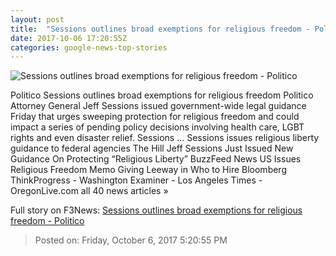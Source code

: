 ```yaml
---
layout: post
title:  "Sessions outlines broad exemptions for religious freedom - Politico"
date: 2017-10-06 17:20:55Z
categories: google-news-top-stories
---
```


![Sessions outlines broad exemptions for religious freedom - Politico](http://static.politico.com/2f/e2/d3a5a26f41f491bbc5b86cc1cd47/171006sessionsap-17271718334205.jpg)

Politico Sessions outlines broad exemptions for religious freedom Politico Attorney General Jeff Sessions issued government-wide legal guidance Friday that urges sweeping protection for religious freedom and could impact a series of pending policy decisions involving health care, LGBT rights and even disaster relief. Sessions ... Sessions issues religious liberty guidance to federal agencies The Hill Jeff Sessions Just Issued New Guidance On Protecting “Religious Liberty” BuzzFeed News US Issues Religious Freedom Memo Giving Leeway in Who to Hire Bloomberg ThinkProgress - Washington Examiner - Los Angeles Times - OregonLive.com all 40 news articles »


Full story on F3News: [Sessions outlines broad exemptions for religious freedom - Politico](http://www.f3nws.com/n/mBMeKH)

> Posted on: Friday, October 6, 2017 5:20:55 PM
